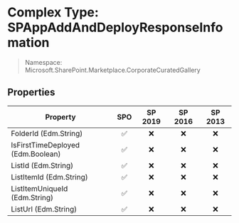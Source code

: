 # Complex Type: SPAppAddAndDeployResponseInfomation

> Namespace: Microsoft.SharePoint.Marketplace.CorporateCuratedGallery

## Properties

Property | SPO | SP 2019 | SP 2016 | SP 2013
----------|:---:|:-------:|:-------:|:-------:
FolderId (Edm.String) | ✅ | ❌ | ❌ | ❌
IsFirstTimeDeployed (Edm.Boolean) | ✅ | ❌ | ❌ | ❌
ListId (Edm.String) | ✅ | ❌ | ❌ | ❌
ListItemId (Edm.String) | ✅ | ❌ | ❌ | ❌
ListItemUniqueId (Edm.String) | ✅ | ❌ | ❌ | ❌
ListUrl (Edm.String) | ✅ | ❌ | ❌ | ❌